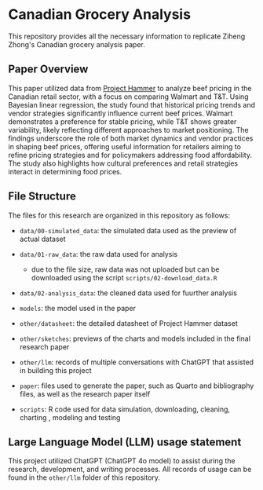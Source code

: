 # Canadian Grocery Analysis

This repository provides all the necessary information to replicate Ziheng Zhong's Canadian grocery analysis paper.

## Paper Overview

This paper utilized data from [Project Hammer](https://jacobfilipp.com/hammer/) to analyze beef pricing in the Canadian retail sector, with a focus on comparing Walmart and T&T. Using Bayesian linear regression, the study found that historical pricing trends and vendor strategies significantly influence current beef prices. Walmart demonstrates a preference for stable pricing, while T&T shows greater variability, likely reflecting different approaches to market positioning. The findings underscore the role of both market dynamics and vendor practices in shaping beef prices, offering useful information for retailers aiming to refine pricing strategies and for policymakers addressing food affordability. The study also highlights how cultural preferences and retail strategies interact in determining food prices.
## File Structure

The files for this research are organized in this repository as follows:

-   `data/00-simulated_data`: the simulated data used as the preview of actual dataset

-   `data/01-raw_data`: the raw data used for analysis
    -   due to the file size, raw data was not uploaded but can be downloaded using the script `scripts/02-download_data.R`

-   `data/02-analysis_data`: the cleaned data used for fuurther analysis

-   `models`: the model used in the paper

-   `other/datasheet`: the detailed datasheet of Project Hammer dataset

-   `other/sketches`: previews of the charts and models included in the final research paper

-   `other/llm`: records of multiple conversations with ChatGPT that assisted in building this project

-   `paper`: files used to generate the paper, such as Quarto and bibliography files, as well as the research paper itself

-   `scripts`: R code used for data simulation, downloading, cleaning, charting , modeling and testing

## Large Language Model (LLM) usage statement

This project utilized ChatGPT (ChatGPT 4o model) to assist during the research, development, and writing processes. All records of usage can be found in the `other/llm` folder of this repository.

